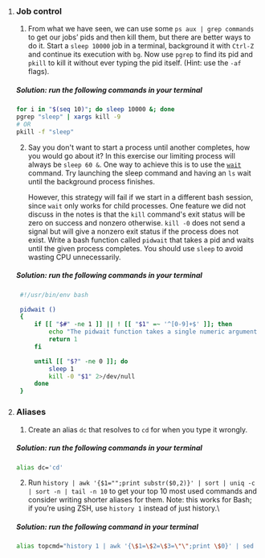 1. ### Job control

   1. From what we have seen, we can use some `ps aux | grep commands` to get our jobs’
      pids and then kill them, but there are better ways to do it. Start a `sleep 10000`
      job in a terminal, background it with `Ctrl-Z` and continue its execution
      with `bg`. Now use `pgrep` to find its pid and `pkill` to kill it without ever typing
      the pid itself. (Hint: use the `-af` flags).

   ##### **Solution:** run the following commands in your terminal

   ```bash
   for i in "$(seq 10)"; do sleep 10000 &; done
   pgrep "sleep" | xargs kill -9
   # OR
   pkill -f "sleep"
   ```

   2. Say you don't want to start a process until another completes, how you would go
      about it? In this exercise our limiting process will always be `sleep 60 &`.
      One way to achieve this is to use the [`wait`](https://www.man7.org/linux/man-pages/man1/wait.1p.html)
      command. Try launching the sleep command and having an `ls` wait until the background
      process finishes.

      However, this strategy will fail if we start in a different bash session, since
      `wait` only works for child processes. One feature we did not discuss in the
      notes is that the `kill` command's exit status will be zero on success and
      nonzero otherwise. `kill -0` does not send a signal but will give a nonzero
      exit status if the process does not exist. Write a bash function called `pidwait`
      that takes a pid and waits until the given process completes. You should use
      `sleep` to avoid wasting CPU unnecessarily.

   ##### **Solution:** run the following commands in your terminal

   ```bash
    #!/usr/bin/env bash

    pidwait ()
    {
        if [[ "$#" -ne 1 ]] || ! [[ "$1" =~ '^[0-9]+$' ]]; then
            echo "The pidwait function takes a single numeric argument!" 1>&2
            return 1
        fi

        until [[ "$?" -ne 0 ]]; do
            sleep 1
            kill -0 "$1" 2>/dev/null
        done
    }
   ```

2. ### Aliases

   1. Create an alias `dc` that resolves to `cd` for when you type it wrongly.

   ##### **Solution:** run the following commands in your terminal

   ```bash
   alias dc='cd'
   ```

   2. Run `history | awk '{$1="";print substr($0,2)}' | sort | uniq -c | sort -n | tail -n 10`
      to get your top 10 most used commands and consider writing shorter aliases for
      them. Note: this works for Bash; if you’re using ZSH, use `history 1` instead of just history.\

   ##### **Solution:** run the following command in your terminal

   ```bash
   alias topcmd="history 1 | awk '{\$1=\$2=\$3=\"\";print \$0}' | sed 's/   //' | sort | uniq -c | sort -n | uniq | tail -20"
   ```
